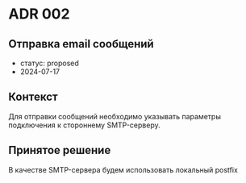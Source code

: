 # ADR 002

## Отправка email сообщений
- статус: proposed
- 2024-07-17

## Контекст
Для отправки сообщений необходимо указывать параметры подключения к стороннему SMTP-серверу.

## Принятое решение
В качестве SMTP-сервера будем использовать локальный postfix
